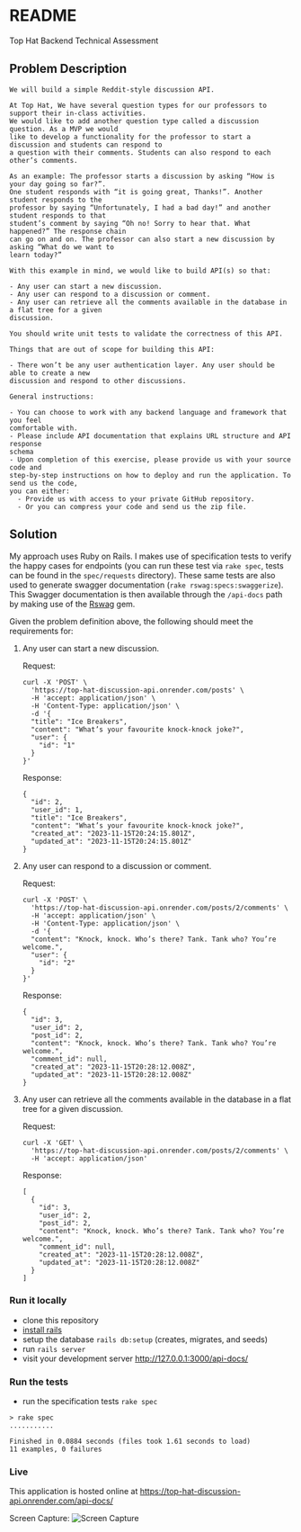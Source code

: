 # README

Top Hat Backend Technical Assessment

## Problem Description

```
We will build a simple Reddit-style discussion API.

At Top Hat, We have several question types for our professors to support their in-class activities.
We would like to add another question type called a discussion question. As a MVP we would
like to develop a functionality for the professor to start a discussion and students can respond to
a question with their comments. Students can also respond to each other’s comments.

As an example: The professor starts a discussion by asking “How is your day going so far?”.
One student responds with “it is going great, Thanks!”. Another student responds to the
professor by saying “Unfortunately, I had a bad day!” and another student responds to that
student’s comment by saying “Oh no! Sorry to hear that. What happened?” The response chain
can go on and on. The professor can also start a new discussion by asking “What do we want to
learn today?”

With this example in mind, we would like to build API(s) so that:

- Any user can start a new discussion.
- Any user can respond to a discussion or comment.
- Any user can retrieve all the comments available in the database in a flat tree for a given
discussion.

You should write unit tests to validate the correctness of this API.

Things that are out of scope for building this API:

- There won’t be any user authentication layer. Any user should be able to create a new
discussion and respond to other discussions.

General instructions:

- You can choose to work with any backend language and framework that you feel
comfortable with.
- Please include API documentation that explains URL structure and API response
schema
- Upon completion of this exercise, please provide us with your source code and
step-by-step instructions on how to deploy and run the application. To send us the code,
you can either:
  - Provide us with access to your private GitHub repository.
  - Or you can compress your code and send us the zip file.
```

## Solution

My approach uses Ruby on Rails. I makes use of specification tests to verify the happy cases for endpoints (you can run these test via `rake spec`, tests can be found in the `spec/requests` directory).
These same tests are also used to generate swagger documentation (`rake rswag:specs:swaggerize`). This Swagger documentation is then available through the `/api-docs` path by making use of the [Rswag](https://github.com/rswag/rswag) gem. 

Given the problem definition above, the following should meet the requirements for:

1) Any user can start a new discussion.

    Request:
    ```
    curl -X 'POST' \
      'https://top-hat-discussion-api.onrender.com/posts' \
      -H 'accept: application/json' \
      -H 'Content-Type: application/json' \
      -d '{
      "title": "Ice Breakers",
      "content": "What’s your favourite knock-knock joke?",
      "user": {
        "id": "1"
      }
    }'
    ```
    
    Response:
    ```
    {
      "id": 2,
      "user_id": 1,
      "title": "Ice Breakers",
      "content": "What’s your favourite knock-knock joke?",
      "created_at": "2023-11-15T20:24:15.801Z",
      "updated_at": "2023-11-15T20:24:15.801Z"
    }
    ```

2) Any user can respond to a discussion or comment.

    Request:
    ```
    curl -X 'POST' \
      'https://top-hat-discussion-api.onrender.com/posts/2/comments' \
      -H 'accept: application/json' \
      -H 'Content-Type: application/json' \
      -d '{
      "content": "Knock, knock. Who’s there? Tank. Tank who? You’re welcome.",
      "user": {
        "id": "2"
      }
    }'
    ```
    
    Response:
    ```
    {
      "id": 3,
      "user_id": 2,
      "post_id": 2,
      "content": "Knock, knock. Who’s there? Tank. Tank who? You’re welcome.",
      "comment_id": null,
      "created_at": "2023-11-15T20:28:12.008Z",
      "updated_at": "2023-11-15T20:28:12.008Z"
    }
    ```
3) Any user can retrieve all the comments available in the database in a flat tree for a given
  discussion.

    Request:
    ```
    curl -X 'GET' \
      'https://top-hat-discussion-api.onrender.com/posts/2/comments' \
      -H 'accept: application/json'
    ```
    
    Response:
    ```
    [
      {
        "id": 3,
        "user_id": 2,
        "post_id": 2,
        "content": "Knock, knock. Who’s there? Tank. Tank who? You’re welcome.",
        "comment_id": null,
        "created_at": "2023-11-15T20:28:12.008Z",
        "updated_at": "2023-11-15T20:28:12.008Z"
      }
    ]
    ```

### Run it locally

- clone this repository
- [install rails](https://guides.rubyonrails.org/v5.1/getting_started.html)
- setup the database `rails db:setup` (creates, migrates, and seeds)
- run `rails server`
- visit your development server http://127.0.0.1:3000/api-docs/

### Run the tests
- run the specification tests `rake spec`
```
> rake spec
...........

Finished in 0.0884 seconds (files took 1.61 seconds to load)
11 examples, 0 failures

```
### Live

This application is hosted online at https://top-hat-discussion-api.onrender.com/api-docs/

Screen Capture:
![Screen Capture](https://github.com/AdamDotCom/top-hat-discussion-api/blob/main/Swagger-UI.png?raw=true)
